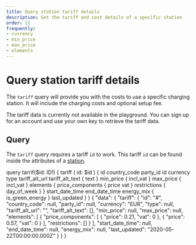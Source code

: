 ```yaml
---
title: Query station tariff details
description: Get the tariff and cost details of a specific station
order: 11
frequently:
- currency
- min_price
- max_price
- elements
---
```


# Query station tariff details
The `tariff` query will provide you with the costs to use a specific charging station. It will include the charging costs and optional setup fee.

<note>
The tariff data is currently not available in the playground. You can sign up for an account and use your own key to retrieve the tariff data.
</note>

## Query
The `tariff` query requires a tariff `id` to work. This tariff `id` can be found inside the attributes of a [station]().

<schema name="tariff" :frequent="frequently"></schema>

<response error="tariff"></response>

<playground>
<code-block lang="graphql" type="query">	
query tarrif($id: ID!) {
  tariff (
	id: $id
  ) {
    id
    country_code
    party_id
    id
    currency
    type
    tariff_alt_url
    tariff_alt_text {
      text
    }
    min_price {
      incl_vat
    }
    max_price {
      incl_vat
    }
    elements {
      price_components {
        price
        vat
      }
      restrictions {
        day_of_week
      }
    }
    start_date_time
    end_date_time
    energy_mix {
      is_green_energy
    }
    last_updated
  }
}
</code-block>
<code-block lang="json" type="response">
{
    "data": {
        "tariff": {
            "id": "#",
            "country_code": null,
            "party_id": null,
            "currency": "EUR",
            "type": null,
            "tariff_alt_url": "",
            "tariff_alt_text": [],
            "min_price": null,
            "max_price": null,
            "elements": [
                {
                    "price_components": [
                        {
                            "price": 0.21,
                            "vat": 0
                        },
                        {
                            "price": 0.57,
                            "vat": 0
                        }
                    ],
                    "restrictions": []
                }
            ],
            "start_date_time": null,
            "end_date_time": null,
            "energy_mix": null,
            "last_updated": "2020-05-22T00:00:00.000Z"
        }
    }
}
</code-block>
</playground>
